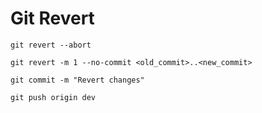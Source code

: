 # Git Revert

```shell
git revert --abort

git revert -m 1 --no-commit <old_commit>..<new_commit>

git commit -m "Revert changes"

git push origin dev
```